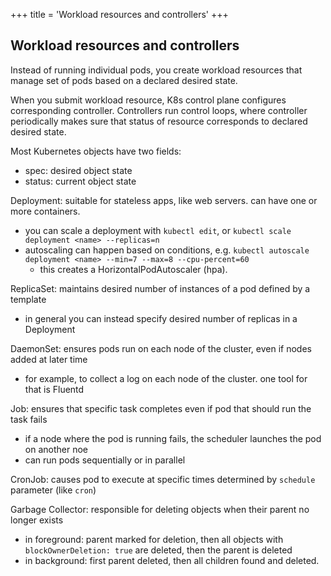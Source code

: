 +++
title = 'Workload resources and controllers'
+++
## Workload resources and controllers
Instead of running individual pods, you create workload resources that manage set of pods based on a declared desired state.

When you submit workload resource, K8s control plane configures corresponding controller.
Controllers run control loops, where controller periodically makes sure that status of resource corresponds to declared desired state.

Most Kubernetes objects have two fields:
- spec: desired object state
- status: current object state

Deployment: suitable for stateless apps, like web servers. can have one or more containers.
- you can scale a deployment with `kubectl edit`, or `kubectl scale deployment <name> --replicas=n`
- autoscaling can happen based on conditions, e.g. `kubectl autoscale deployment <name> --min=7 --max=8 --cpu-percent=60`
  - this creates a HorizontalPodAutoscaler (hpa).

ReplicaSet: maintains desired number of instances of a pod defined by a template
- in general you can instead specify desired number of replicas in a Deployment

DaemonSet: ensures pods run on each node of the cluster, even if nodes added at later time
- for example, to collect a log on each node of the cluster. one tool for that is Fluentd

Job: ensures that specific task completes even if pod that should run the task fails
- if a node where the pod is running fails, the scheduler launches the pod on another noe
- can run pods sequentially or in parallel

CronJob: causes pod to execute at specific times determined by `schedule` parameter (like `cron`)

Garbage Collector: responsible for deleting objects when their parent no longer exists
- in foreground: parent marked for deletion, then all objects with `blockOwnerDeletion: true` are deleted, then the parent is deleted
- in background: first parent deleted, then all children found and deleted.

